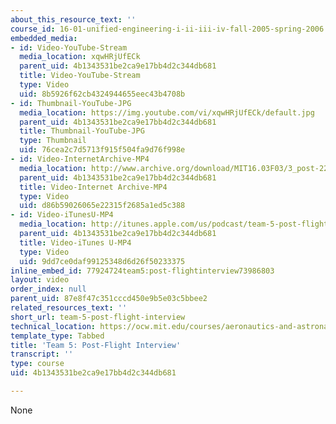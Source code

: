 ```yaml
---
about_this_resource_text: ''
course_id: 16-01-unified-engineering-i-ii-iii-iv-fall-2005-spring-2006
embedded_media:
- id: Video-YouTube-Stream
  media_location: xqwHRjUfECk
  parent_uid: 4b1343531be2ca9e17bb4d2c344db681
  title: Video-YouTube-Stream
  type: Video
  uid: 8b5926f62cb4324944655eec43b4708b
- id: Thumbnail-YouTube-JPG
  media_location: https://img.youtube.com/vi/xqwHRjUfECk/default.jpg
  parent_uid: 4b1343531be2ca9e17bb4d2c344db681
  title: Thumbnail-YouTube-JPG
  type: Thumbnail
  uid: 76cea2c7d5713f915f504fa9d76f998e
- id: Video-InternetArchive-MP4
  media_location: http://www.archive.org/download/MIT16.03F03/3_post-220k.mp4
  parent_uid: 4b1343531be2ca9e17bb4d2c344db681
  title: Video-Internet Archive-MP4
  type: Video
  uid: d86b59026065e22315f2685a1ed5c388
- id: Video-iTunesU-MP4
  media_location: http://itunes.apple.com/us/podcast/team-5-post-flight-interview/id354868963?i=80690321
  parent_uid: 4b1343531be2ca9e17bb4d2c344db681
  title: Video-iTunes U-MP4
  type: Video
  uid: 9dd7ce0daf99125348d6d26f50233375
inline_embed_id: 77924724team5:post-flightinterview73986803
layout: video
order_index: null
parent_uid: 87e8f47c351cccd450e9b5e03c5bbee2
related_resources_text: ''
short_url: team-5-post-flight-interview
technical_location: https://ocw.mit.edu/courses/aeronautics-and-astronautics/16-01-unified-engineering-i-ii-iii-iv-fall-2005-spring-2006/systems-labs-04/team-5-post-flight-interview
template_type: Tabbed
title: 'Team 5: Post-Flight Interview'
transcript: ''
type: course
uid: 4b1343531be2ca9e17bb4d2c344db681

---
```

None